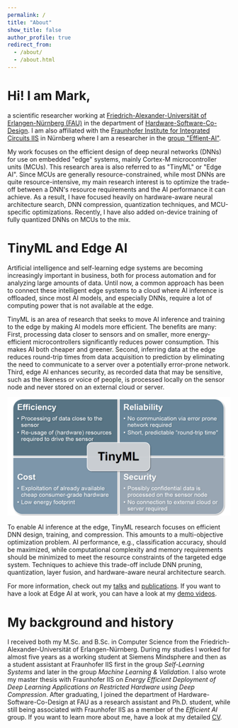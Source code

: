 ```yaml
---
permalink: /
title: "About"
show_title: false
author_profile: true
redirect_from: 
  - /about/
  - /about.html
---
```


Hi! I am Mark,
===

a scientific researcher working at [Friedrich-Alexander-Universität of Erlangen-Nürnberg (FAU)](https://www.fau.eu/) in the department of [Hardware-Software-Co-Design](https://www.cs12.tf.fau.eu/). I am also affiliated with the [Fraunhofer Institute for Integrated Circuits IIS](https://www.iis.fraunhofer.de/) in Nürnberg where I am a researcher in the [group "Effient-AI"](https://www.iis.fraunhofer.de/de/ff/lv/dataanalytics/tinyml.html).

My work focuses on the efficient design of deep neural networks (DNNs) for use on embedded "edge" systems, mainly Cortex-M microcontroller units (MCUs). This research area is also referred to as "TinyML" or "Edge AI". Since MCUs are generally resource-constrained, while most DNNs are quite resource-intensive, my main research interest is to optimize the trade-off between a DNN's resource requirements and the AI performance it can achieve. As a result, I have focused heavily on hardware-aware neural architecture search, DNN compression, quantization techniques, and MCU-specific optimizations. Recently, I have also added on-device training of fully quantized DNNs on MCUs to the mix.

TinyML and Edge AI
===

Artificial intelligence and self-learning edge systems are becoming increasingly important in business, both for process automation and for analyzing large amounts of data. Until now, a common approach has been to connect these intelligent edge systems to a cloud where AI inference is offloaded, since most AI models, and especially DNNs, require a lot of computing power that is not available at the edge.

TinyML is an area of research that seeks to move AI inference and training to the edge by making AI models more efficient. The benefits are many: First, processing data closer to sensors and on smaller, more energy-efficient microcontrollers significantly reduces power consumption. This makes AI both cheaper and greener. Second, inferring data at the edge reduces round-trip times from data acquisition to prediction by eliminating the need to communicate to a server over a potentially error-prone network. Third, edge AI enhances security, as recorded data that may be sensitive, such as the likeness or voice of people, is processed locally on the sensor node and never stored on an external cloud or server.

![image](../images/tinyml.png)

To enable AI inference at the edge, TinyML research focuses on efficient DNN design, training, and compression. This amounts to a multi-objective optimization problem. AI performance, e.g., classification accuracy, should be maximized, while computational complexity and memory requirements should be minimized to meet the resource constraints of the targeted edge system. Techniques to achieve this trade-off include DNN pruning, quantization, layer fusion, and hardware-aware neural architecture search.

For more information, check out my [talks](./talks.html) and [publications](./publications.html). If you want to have a look at Edge AI at work, you can have a look at my [demo videos](./portfolio.html).

My background and history
===

I received both my M.Sc. and B.Sc. in Computer Science from the Friedrich-Alexander-Universität of Erlangen-Nürnberg. During my studies I worked for almost five years as a working student at Siemens Mindsphere and then as a student assistant at Fraunhofer IIS first in the group *Self-Learning Systems* and later in the group *Machine Learning & Validation*. I also wrote my master thesis with Fraunhofer IIS on *Energy Efficient Deployment of Deep Learning Applications on Restricted Hardware using Deep Compression*. After graduating, I joined the department of Hardware-Software-Co-Design at FAU as a research assistant and Ph.D. student, while still being associated with Fraunhofer IIS as a member of the *Efficient AI* group. If you want to learn more about me, have a look at my detailed [CV](./cv.md).  